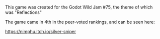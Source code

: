 This game was created for the Godot Wild Jam #75, the theme of which was "Reflections"

The game came in 4th in the peer-voted rankings, and can be seen here:

https://nimphu.itch.io/silver-sniper